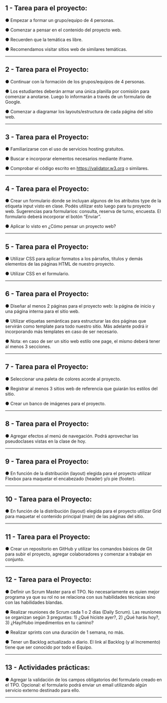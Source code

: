 ## 1 - Tarea para el proyecto:

● Empezar a formar un grupo/equipo de 4 personas.

● Comenzar a pensar en el contenido del proyecto web.

● Recuerden que la temática es libre.

● Recomendamos visitar sitios web de similares temáticas.

---

## 2 - Tarea para el Proyecto:

● Continuar con la formación de los grupos/equipos de 4 personas.

● Los estudiantes deberán armar una única planilla por comisión para comenzar a anotarse. Luego lo informarán a través de un formulario de Google.

● Comenzar a diagramar los layouts/estructura de cada página del sitio web.

---

## 3 - Tarea para el Proyecto:

● Familiarizarse con el uso de servicios hosting gratuitos.

● Buscar e incorporar elementos necesarios mediante iframe.

● Comprobar el código escrito en https://validator.w3.org o similares.

---

## 4 - Tarea para el Proyecto:

● Crear un formulario donde se incluyan algunos de los atributos type de la etiqueta input visto en clase. Podés utilizar esto luego para tu proyecto web. Sugerencias para formularios: consulta, reserva de turno, encuesta. El formulario deberá incorporar el botón “Enviar”.

● Aplicar lo visto en ¿Cómo pensar un proyecto web?

---

## 5 - Tarea para el Proyecto:

● Utilizar CSS para aplicar formatos a los párrafos, títulos y demás elementos de las páginas HTML de nuestro proyecto.

● Utilizar CSS en el formulario.

---

## 6 - Tarea para el Proyecto:

● Diseñar al menos 2 páginas para el proyecto web: la página de inicio y una página interna para el sitio web.

● Utilizar etiquetas semánticas para estructurar las dos páginas que servirán como template para todo nuestro sitio. Más adelante podrá ir incorporando más templates en caso de ser necesario.

● Nota: en caso de ser un sitio web estilo one page, el mismo deberá tener al menos 3 secciones.

---

## 7 - Tarea para el Proyecto:

● Seleccionar una paleta de colores acorde al proyecto.

● Registrar al menos 3 sitios web de referencia que guiarán los estilos del sitio.

● Crear un banco de imágenes para el proyecto.

---

## 8 - Tarea para el Proyecto:

● Agregar efectos al menú de navegación. Podrá aprovechar las pseudoclases vistas en la clase de hoy.

---

## 9 - Tarea para el Proyecto:

● En función de la distribución (layout) elegida para el proyecto utilizar Flexbox para maquetar el encabezado (header) y/o pie (footer).

---

## 10 - Tarea para el Proyecto:

● En función de la distribución (layout) elegida para el proyecto utilizar Grid para maquetar el contenido principal (main) de las páginas del sitio.

---

## 11 - Tarea para el Proyecto:

● Crear un repositorio en GitHub y utilizar los comandos básicos de Git para subir el proyecto, agregar colaboradores y comenzar a
trabajar en conjunto.

---

## 12 - Tarea para el Proyecto:

● Definir un Scrum Master para el TPO. No necesariamente es quien
mejor programa ya que su rol no se relaciona con sus habilidades
técnicas sino con las habilidades blandas.

● Realizar reuniones de Scrum cada 1 o 2 días (Daily Scrum). Las
reuniones se organizan según 3 preguntas: 1) ¿Qué hiciste ayer?, 2)
¿Qué harás hoy?, 3) ¿Hay/Hubo impedimentos en tu camino?

● Realizar sprints con una duración de 1 semana, no más.

● Tener un Backlog actualizado a diario. El link al Backlog (y al
Incremento) tiene que ser conocido por todo el Equipo.

---

## 13 - Actividades prácticas:

● Agregar la validación de los campos obligatorios del formulario creado en el TPO. Opcional: el formulario podrá enviar un email utilizando algún servicio externo destinado para ello.

---
